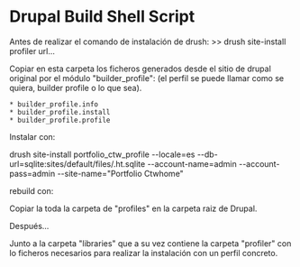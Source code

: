 Drupal Build Shell Script
===========================

Antes de realizar el comando de instalación de drush: >> drush site-install profiler url...

Copiar en esta carpeta los ficheros generados desde el sitio de drupal original por el módulo "builder_profile":
(el perfil se puede llamar como se quiera, builder profile o lo que sea). 

	* builder_profile.info				
	* builder_profile.install
	* builder_profile.profile


Instalar con:

drush site-install portfolio_ctw_profile --locale=es --db-url=sqlite:sites/default/files/.ht.sqlite --account-name=admin --account-pass=admin  --site-name="Portfolio Ctwhome"

rebuild con:


Copiar la toda la carpeta de "profiles" en la carpeta raiz de Drupal.

Después...

Junto a la carpeta "libraries" que a su vez contiene la carpeta "profiler" con lo ficheros necesarios para realizar la instalación con un perfil concreto.


